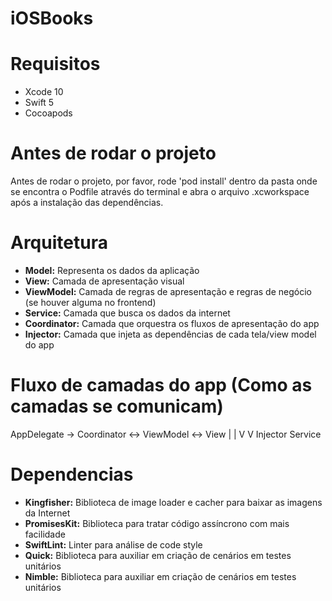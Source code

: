 # iOSBooks
# Requisitos
- Xcode 10
- Swift 5
- Cocoapods

# Antes de rodar o projeto
Antes de rodar o projeto, por favor, rode 'pod install' dentro da pasta onde se encontra o Podfile através do terminal e abra o arquivo .xcworkspace após a instalação das dependências.

# Arquitetura
- **Model:** Representa os dados da aplicação
- **View:** Camada de apresentação visual
- **ViewModel:** Camada de regras de apresentação e regras de negócio (se houver alguma no frontend)
- **Service:** Camada que busca os dados da internet
- **Coordinator:** Camada que orquestra os fluxos de apresentação do app
- **Injector:** Camada que injeta as dependências de cada tela/view model do app

# Fluxo de camadas do app (Como as camadas se comunicam)
AppDelegate -> Coordinator <-> ViewModel <-> View
                   |               |
                   V               V
                Injector        Service

# Dependencias
- **Kingfisher:** Biblioteca de image loader e cacher para baixar as imagens da Internet
- **PromisesKit:** Biblioteca para tratar código assíncrono com mais facilidade
- **SwiftLint:** Linter para análise de code style
- **Quick:** Biblioteca para auxiliar em criação de cenários em testes unitários
- **Nimble:** Biblioteca para auxiliar em criação de cenários em testes unitários
